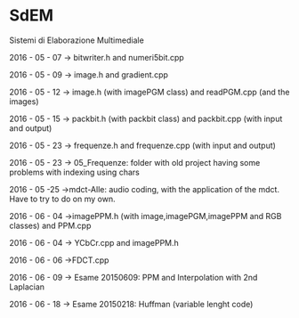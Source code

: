 # SdEM
Sistemi di Elaborazione Multimediale

2016 - 05 - 07 -> bitwriter.h and numeri5bit.cpp

2016 - 05 - 09 -> image.h and gradient.cpp

2016 - 05 - 12 -> image.h (with imagePGM class) and readPGM.cpp (and the images)

2016 - 05 - 15 -> packbit.h (with packbit class) and packbit.cpp (with input and output)

2016 - 05 - 23 -> frequenze.h and frequenze.cpp (with input and output)

2016 - 05 - 23 -> 05_Frequenze: folder with old project having some problems with indexing using chars

2016 - 05 -25 ->mdct-Alle: audio coding, with the application of the mdct. Have to try to do on my own.

2016 - 06 - 04 ->imagePPM.h (with image,imagePGM,imagePPM and RGB classes) and PPM.cpp

2016 - 06 - 04 -> YCbCr.cpp and imagePPM.h

2016 - 06 - 06 ->FDCT.cpp

2016 - 06 - 09 -> Esame 20150609: PPM and Interpolation with 2nd Laplacian

2016 - 06 - 18 -> Esame 20150218: Huffman (variable lenght code)
